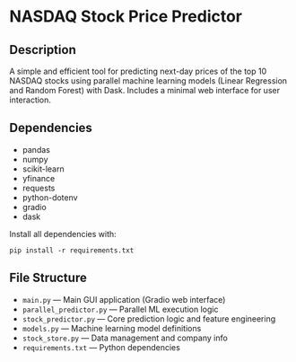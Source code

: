 # NASDAQ Stock Price Predictor

## Description
A simple and efficient tool for predicting next-day prices of the top 10 NASDAQ stocks using parallel machine learning models (Linear Regression and Random Forest) with Dask. Includes a minimal web interface for user interaction.

## Dependencies
- pandas
- numpy
- scikit-learn
- yfinance
- requests
- python-dotenv
- gradio
- dask

Install all dependencies with:
```
pip install -r requirements.txt
```

## File Structure
- `main.py` — Main GUI application (Gradio web interface)
- `parallel_predictor.py` — Parallel ML execution logic
- `stock_predictor.py` — Core prediction logic and feature engineering
- `models.py` — Machine learning model definitions
- `stock_store.py` — Data management and company info
- `requirements.txt` — Python dependencies 